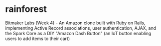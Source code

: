 # rainforest
Bitmaker Labs (Week 4) - An Amazon clone built with Ruby on Rails, implementing Active Record associations, user authentication, AJAX, and the Spark Core as a DIY "Amazon Dash Button" (an IoT button enabling users to add items to their cart)